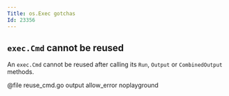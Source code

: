 ```yaml
---
Title: os.Exec gotchas
Id: 23356
---
```


## `exec.Cmd` cannot be reused

An `exec.Cmd` cannot be reused after calling its `Run`, `Output` or `CombinedOutput` methods.

@file reuse_cmd.go output allow_error noplayground

